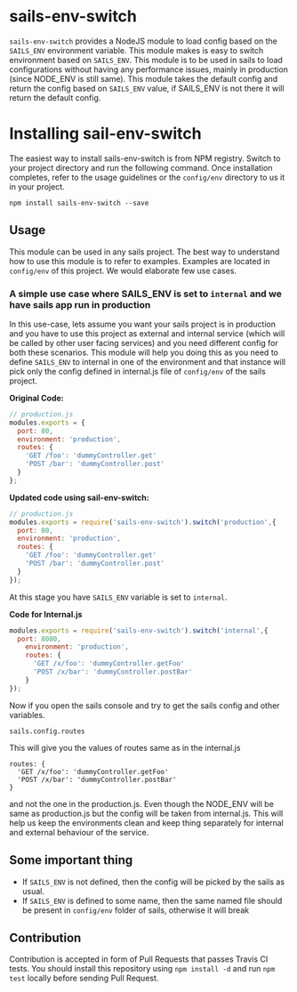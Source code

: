 # sails-env-switch

`sails-env-switch` provides a NodeJS module to load config based on the `SAILS_ENV` environment variable. This module
 makes is easy to switch environment based on `SAILS_ENV`. This module is to be used in sails to load configurations
 without having any performance issues, mainly in production (since NODE_ENV is still same). This module takes the
 default config and return the config based on `SAILS_ENV` value, if SAILS_ENV is not there it will return the
 default config.

# Installing sail-env-switch

The easiest way to install sails-env-switch is from NPM registry. Switch to your project directory and run the
following command. Once installation completes, refer to the usage guidelines or the `config/env` directory to us it
in your project.

```terminal
npm install sails-env-switch --save
```

## Usage

This module can be used in any sails project. The best way to understand how to use this module is to refer to examples.
Examples are located in `config/env` of this project. We would elaborate few use cases.

### A simple use case where SAILS_ENV is set to `internal` and we have sails app run in production

In this use-case, lets assume you want your sails project is in production and you have to use this project as
external and internal service (which will be called by other user facing services) and you need different config for
both these scenarios. This module will help you doing this as you need to define `SAILS_ENV` to internal in one of
the environment and that instance will pick only the config defined in internal.js file of `config/env` of the sails
project.

__Original Code:__

```javascript
// production.js
modules.exports = {
  port: 80,
  environment: 'production',
  routes: {
    'GET /foo': 'dummyController.get'
    'POST /bar': 'dummyController.post'
  }
};
```

__Updated code using sail-env-switch:__

```javascript
// production.js
modules.exports = require('sails-env-switch').switch('production',{
  port: 80,
  environment: 'production',
  routes: {
    'GET /foo': 'dummyController.get'
    'POST /bar': 'dummyController.post'
  }
});
```

At this stage you have `SAILS_ENV` variable is set to `internal`.

__Code for Internal.js__

```javascript
modules.exports = require('sails-env-switch').switch('internal',{
  port: 8080,
    environment: 'production',
    routes: {
      'GET /x/foo': 'dummyController.getFoo'
      'POST /x/bar': 'dummyController.postBar'
    }
});
```

Now if you open the sails console and try to get the sails config and other variables.

```terminal
sails.config.routes
```

This will give you the values of routes same as in the internal.js

```
routes: {
  'GET /x/foo': 'dummyController.getFoo'
  'POST /x/bar': 'dummyController.postBar'
}
```

and not the one in the production.js. Even though the NODE_ENV will be same as production.js but the config will be
taken from internal.js. This will help us keep the environments clean and keep thing separately for internal and
external behaviour of the service.

## Some important thing

- If `SAILS_ENV` is not defined, then the config will be picked by the sails as usual.
- If `SAILS_ENV` is defined to some name, then the same named file should be present in `config/env` folder of sails,
 otherwise it will break


 ## Contribution
 Contribution is accepted in form of Pull Requests that passes Travis CI tests. You should install this repository using
 `npm install -d` and run `npm test` locally before sending Pull Request.
